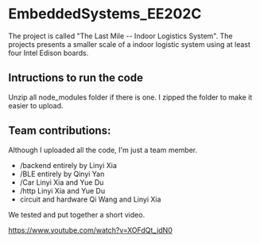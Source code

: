 # EmbeddedSystems_EE202C
The project is called "The Last Mile -- Indoor Logistics System". The projects presents a smaller scale of a indoor logistic system using at least four Intel Edison boards.

## Intructions to run the code
Unzip all node_modules folder if there is one. I zipped the folder to make it easier to upload.

## Team contributions:
Although I uploaded all the code, I'm just a team member.
- /backend  entirely by Linyi Xia
- /BLE      entirely by Qinyi Yan
- /Car      Linyi Xia and Yue Du
- /http     Linyi Xia and Yue Du
- circuit and hardware  Qi Wang and Linyi Xia

We tested and put together a short video. 

https://www.youtube.com/watch?v=XOFdQt_jdN0
